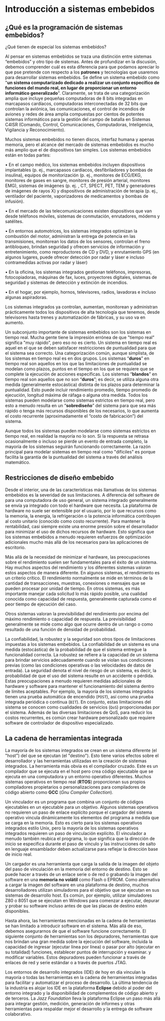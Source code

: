 # Introducción a sistemas embebidos

## ¿Qué es la programación de sistemas embebidos?

¿Qué tienen de especial los sistemas embebidos?


Al pensar en sistemas embebidos se traza una distinción entre sistemas “embebidos” y otro tipo de sistemas. Antes de profundizar en la discusión, debemos comprender cuál es esta diferencia para que podamos apreciar lo que pse pretende con respecto a los __patrones__ y tecnologías que usaremos para desarrollar sistemas embebidos.
Se define un sistema embebido como "__un sistema computarizado dedicado a realizar un conjunto específico de funciones del mundo real, en lugar de proporcionar un entorno informático generalizado__". Claramente, se trata de una categorización amplia que incluye pequeñas computadoras de 8 bits integradas en marcapasos cardíacos, computadoras interconectadas de 32 bits que controlan la aviónica, las comunicaciones, el control de incendios de aviones y redes de área amplia compuestas por cientos de potentes sistemas informáticos para la gestión del campo de batalla en Sistemas C4ISR (Comando, Control, Comunicaciones, Computadoras, Inteligencia, Vigilancia y Reconocimiento).

Muchos sistemas embebidos no tienen discos, interfaz humana y apenas memoria, pero el alcance del mercado de sistemas embebidos es mucho más amplio que el de dispositivos tan simples.
Los sistemas embebidos están en todas partes:

• En el campo médico, los sistemas embebidos incluyen dispositivos implantables (p. ej., marcapasos cardíacos, desfibriladores y bombas de insulina), equipos de monitorización (p. ej., monitores de ECG/EKG, monitores de gases en sangre, monitores de presión arterial, monitores EMG), sistemas de imágenes (p. ej. , CT, SPECT, PET, TEM y generadores de imágenes de rayos X) y dispositivos de administración de terapia (p. ej., ventilador del paciente, vaporizadores de medicamentos y bombas de infusión).

• En el mercado de las telecomunicaciones existen dispositivos que van desde teléfonos móviles, sistemas de conmutación, enrutadores, módems y satélites.

• En entornos automotrices, los sistemas integrados optimizan la combustión del motor, administran la entrega de potencia en las transmisiones, monitorean los datos de los sensores, controlan el freno antibloqueo, brindan seguridad y ofrecen servicios de información y entretenimiento, como reproductores de CD y DVD, y enrutamiento GPS (en algunos lugares, puede ofrecer detección por radar y láser e incluso contramedidas activas por radar y láser)

• En la oficina, los sistemas integrados gestionan teléfonos, impresoras, fotocopiadoras, máquinas de fax, luces, proyectores digitales, sistemas de seguridad y sistemas de detección y extinción de incendios.

• En el hogar, por ejemplo, hornos, televisores, radios, lavadoras e incluso algunas aspiradoras.

Los sistemas integrados ya controlan, aumentan, monitorean y administran prácticamente todos los dispositivos de alta tecnología que tenemos, desde televisores hasta trenes y automatización de fábricas, y su uso va en aumento.

Un subconjunto importante de sistemas embebidos son los sistemas en tiempo real. Mucha gente tiene la impresión errónea de que "tiempo real" significa "muy rápido", pero eso no es cierto. Un sistema en tiempo real es aquel en el que se deben satisfacer restricciones de puntualidad para que el sistema sea correcto. Una categorización común, aunque simplista, de los sistemas en tiempo real es en dos grupos. Los sistemas “__duros__” en tiempo real son aquellos en los que las limitaciones de puntualidad se modelan como plazos, puntos en el tiempo en los que se requiere que se complete la ejecución de acciones específicas. Los sistemas “__blandos__” en tiempo real son aquellos que no son “__duros__”; es decir, se utiliza alguna otra medida (generalmente estocástica) distinta de los plazos para determinar la puntualidad. Esto puede incluir rendimiento promedio, tiempo promedio de ejecución, longitud máxima de ráfaga o alguna otra medida. Todos los sistemas pueden modelarse como sistemas estrictos en tiempo real, pero esto a menudo resulta en un “__sobrediseño__” del sistema para que sea más rápido o tenga más recursos disponibles de los necesarios, lo que aumenta el costo recurrente (aproximadamente el “costo de fabricación”) del sistema. 

Aunque todos los sistemas pueden modelarse como sistemas estrictos en tiempo real, en realidad la mayoría no lo son. Si la respuesta se retrasa ocasionalmente o incluso se pierde un evento de entrada completo, la mayoría de los sistemas seguirán funcionando correctamente. La razón principal para modelar sistemas en tiempo real como "difíciles" es porque facilita la garantía de la puntualidad del sistema a través del análisis matemático.

## Restricciones de diseño embebido

Desde el interior, una de las características más llamativas de los sistemas embebidos es la severidad de sus limitaciones. A diferencia del software de para una computadora de uso general, un sistema integrado generalmente se envía ya integrado con todo el hardware que necesita. La plataforma de hardware no suele ser extensible por el usuario, por lo que recursos como la memoria, la energía, la refrigeración o la potencia informática contribuyen al costo unitario (conocido como costo recurrente). Para mantener la rentabilidad, casi siempre existe una enorme presión sobre el desarrollador para minimizar el uso de dichos recursos de hardware. Esto significa que los sistemas embebidos a menudo requieren esfuerzos de optimización adicionales mucho más allá de los necesarios para las aplicaciones de escritorio.

Más allá de la necesidad de minimizar el hardware, las preocupaciones sobre el rendimiento suelen ser fundamentales para el éxito de un sistema. Hay muchos aspectos del rendimiento y los diferentes sistemas valoran estos aspectos de manera diferente. En algunos sistemas, el rendimiento es un criterio crítico. El rendimiento normalmente se mide en términos de la cantidad de transacciones, muestras, conexiones o mensajes que se pueden procesar por unidad de tiempo. En otros sistemas, es más importante manejar cada solicitud lo más rápido posible, una cualidad conocida como capacidad de respuesta, generalmente capturada como el peor tiempo de ejecución del caso.

Otros sistemas valoran la previsibilidad del rendimiento por encima del máximo rendimiento o capacidad de respuesta. La previsibilidad generalmente se mide como algo que ocurre dentro de un rango o como resultado de una función de densidad de probabilidad.

La confiabilidad, la robustez y la seguridad son otros tipos de limitaciones impuestas a los sistemas embebidos. La confiabilidad de un sistema es una medida (estocástica) de la probabilidad de que el sistema entregue la funcionalidad correcta. La robustez se refiere a la capacidad de un sistema para brindar servicios adecuadamente cuando se violan sus condiciones previas (como las condiciones operativas o las velocidades de datos de entrada). La seguridad denota el nivel de riesgo de un sistema, es decir, la probabilidad de que el uso del sistema resulte en un accidente o pérdida. Estas preocupaciones a menudo requieren medidas adicionales de hardware y software para mantener el funcionamiento del sistema dentro de límites aceptables. Por ejemplo, la mayoría de los sistemas integrados tienen una prueba automática de encendido (`POST`), así como una prueba integrada periódica o continua (`BIT`).
En conjunto, estas limitaciones del sistema se conocen como cualidades de servicios (`QoS`) proporcionadas por el sistema. Además de las diversas limitaciones de QoS, para reducir los costos recurrentes, es común crear hardware personalizado que requiere software de controlador de dispositivo especializado.

## La cadena de herramientas integrada

La mayoría de los sistemas integrados se crean en un sistema diferente (el "host") del que se ejecutan (el "destino"). Esto tiene varios efectos sobre el desarrollador y las herramientas utilizadas en la creación de sistemas integrados. La herramienta más obvia es el compilador cruzado. Este es un compilador que se ejecuta en el host pero crea código ejecutable que se ejecuta en una computadora y un entorno operativo diferentes. Muchos sistemas operativos en tiempo real (__RTOS__) proporcionan sus propios compiladores propietarios o personalizaciones para compiladores de código abierto como __GCC__ (_Gnu Compiler Collection_).

Un vinculador es un programa que combina un conjunto de códigos ejecutables en un ejecutable para un objetivo. Algunos sistemas operativos no requieren un paso de enlace explícito porque el cargador del sistema operativo vincula dinámicamente los elementos del programa a medida que se carga en la memoria. Esto es cierto para los sistemas operativos integrados estilo Unix, pero la mayoría de los sistemas operativos integrados requieren un paso de vinculación explícito. El vinculador a menudo también reubica el programa, lo que significa que la dirección de inicio se especifica durante el paso de vínculo y las instrucciones de salto en lenguaje ensamblador deben actualizarse para reflejar la dirección base de inicio real.

Un cargador es una herramienta que carga la salida de la imagen del objeto del paso de vinculación en la memoria del entorno de destino. Esto se puede hacer a través de un enlace serie o de red o grabando la imagen del software en una __memoria no volátil__ como Flash o EPROM. Como alternativa a cargar la imagen del software en una plataforma de destino, muchos desarrolladores utilizan simuladores para el objetivo que se ejecutan en sus sistemas de desarrollo host. Es común, por ejemplo, utilizar simuladores Z80 o 8051 que se ejecutan en Windows para comenzar a ejecutar, depurar y probar su software incluso antes de que las placas de destino estén disponibles.

Hasta ahora, las herramientas mencionadas en la cadena de herramientas se han limitado a introducir software en el sistema. Más allá de eso, debemos asegurarnos de que el software funcione correctamente. El siguiente conjunto de herramientas son los depuradores, herramientas que nos brindan una gran medida sobre la ejecución del software, incluida la capacidad de ingresar (ejecutar línea por línea) o pasar por alto (ejecutar en su totalidad) funciones, establecer puntos de interrupción y examinar. y modificar variables. Estos depuradores pueden funcionar a través de enlaces de red y serie estándar o a través de puertos JTAG.

Los entornos de desarrollo integrados (IDE) de hoy en día vinculan la mayoría o todas las herramientas en la cadena de herramientas integradas para facilitar y automatizar el proceso de desarrollo. La última tendencia de la industria es alojar los IDE en la plataforma __Eclipse__ debido al poder del entorno integrado y la disponibilidad de complementos de código abierto y de terceros. La _Jazz Foundation_ lleva la plataforma Eclipse un paso más allá para integrar gestión, medición, generación de informes y otras herramientas para respaldar mejor el desarrollo y la entrega de software colaborativo.